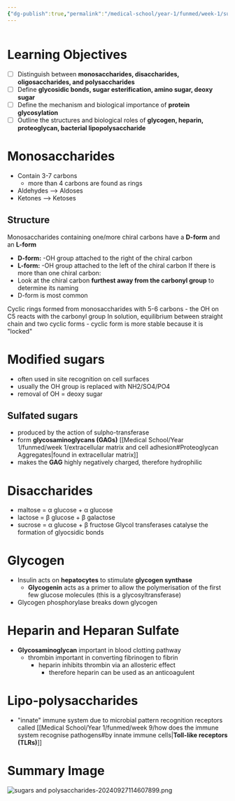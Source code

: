```yaml
---
{"dg-publish":true,"permalink":"/medical-school/year-1/funmed/week-1/sugars-and-polysaccharides/","tags":["funmed"]}
---
```


```table-of-contents
```
# Learning Objectives
- [ ] Distinguish between **monosaccharides, disaccharides, oligosaccharides, and polysaccharides**
- [ ] Define **glycosidic bonds, sugar esterification, amino sugar, deoxy sugar**
- [ ] Define the mechanism and biological importance of **protein glycosylation**
- [ ] Outline the structures and biological roles of **glycogen, heparin, proteoglycan, bacterial lipopolysaccharide**

# Monosaccharides
- Contain 3-7 carbons
	- more than 4 carbons are found as rings
- Aldehydes --> Aldoses
- Ketones --> Ketoses

## Structure
Monosaccharides containing one/more chiral carbons have a **D-form** and an **L-form**
- **D-form:** -OH group attached to the right of the chiral carbon
- **L-form:** -OH group attached to the left of the chiral carbon
If there is more than one chiral carbon:
- Look at the chiral carbon **furthest away from the carbonyl group** to determine its naming
- D-form is most common

Cyclic rings formed from monosaccharides with 5-6 carbons - the OH on C5 reacts with the carbonyl group
In solution, equilibrium between straight chain and two cyclic forms
	- cyclic form is more stable because it is "locked"

# Modified sugars
- often used in site recognition on cell surfaces
- usually the OH group is replaced with NH2/SO4/PO4
- removal of OH = deoxy sugar

## Sulfated sugars
- produced by the action of sulpho-transferase
- form **glycosaminoglycans (GAGs)** [[Medical School/Year 1/funmed/week 1/extracellular matrix and cell adhesion#Proteoglycan Aggregates\|found in extracellular matrix]]
- makes the **GAG** highly negatively charged, therefore hydrophilic

# Disaccharides
- maltose = α glucose + α glucose
- lactose = β glucose + β galactose
- sucrose = α glucose + β fructose
Glycol transferases catalyse the formation of glyocsidic bonds

# Glycogen
- Insulin acts on **hepatocytes** to stimulate **glycogen synthase**
	- **Glycogenin** acts as a primer to allow the polymerisation of the first few glucose molecules (this is a glycosyltransferase)
- Glycogen phosphorylase breaks down glycogen

# Heparin and Heparan Sulfate
- **Glycosaminoglycan** important in blood clotting pathway
	- thrombin important in converting fibrinogen to fibrin
		- heparin inhibits thrombin via an allosteric effect
			- therefore heparin can be used as an anticoagulent

# Lipo-polysaccharides
- "innate" immune system due to microbial pattern recognition receptors called [[Medical School/Year 1/funmed/week 9/how does the immune system recognise pathogens#by innate immune cells\|**Toll-like receptors (TLRs)**]]

# Summary Image

![sugars and polysaccharides-20240927114607899.png](/img/user/Medical%20School/Year%201/funmed/attachments/sugars%20and%20polysaccharides-20240927114607899.png)